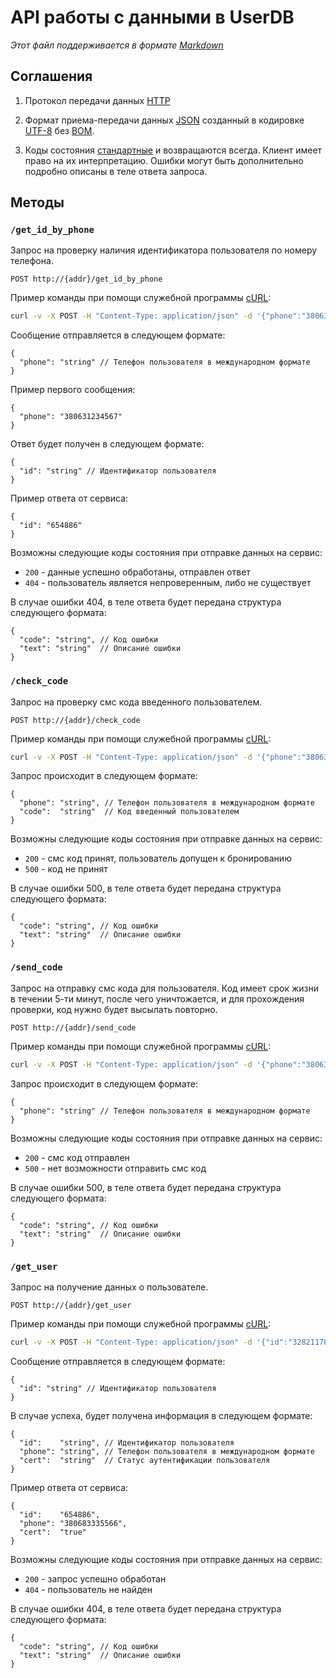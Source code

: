 # API работы с данными в UserDB
*Этот файл поддерживается в формате [Markdown]*

## Соглашения
1. Протокол передачи данных [HTTP]

2. Формат приема-передачи данных [JSON] созданный в кодировке [UTF-8] без [BOM].

3. Коды состояния [стандартные](http://en.wikipedia.org/wiki/List_of_HTTP_status_codes) и возвращаются всегда. Клиент имеет право на их интерпретацию. Ошибки могут быть дополнительно подробно описаны в теле ответа запроса.

## Методы

### `/get_id_by_phone`
Запрос на проверку наличия идентификатора пользователя по номеру телефона.
```
POST http://{addr}/get_id_by_phone
```

Пример команды при помощи служебной программы [cURL]:
```sh
curl -v -X POST -H "Content-Type: application/json" -d '{"phone":"380632224455"}' http://{addr}/get_id_by_phone
```

Сообщение отправляется в следующем формате:
```
{
  "phone": "string" // Телефон пользователя в международном формате
}
```

Пример первого сообщения:
```
{
  "phone": "380631234567"
}
```

Ответ будет получен в следующем формате:
```
{
  "id": "string" // Идентификатор пользователя
}
```

Пример ответа от сервиса:
```
{
  "id": "654886"
}
```

Возможны следующие коды состояния при отправке данных на сервис:
* `200` - данные успешно обработаны, отправлен ответ
* `404` - пользователь является непроверенным, либо не существует

В случае ошибки 404, в теле ответа будет передана структура следующего формата:
```
{
  "code": "string", // Код ошибки
  "text": "string"  // Описание ошибки
}
```

### `/check_code`
Запрос на проверку смс кода введенного пользователем.
```
POST http://{addr}/check_code
```

Пример команды при помощи служебной программы [cURL]:
```sh
curl -v -X POST -H "Content-Type: application/json" -d '{"phone":"380632223344", "code":"3854"}' http://{addr}/check_code
```

Запрос происходит в следующем формате:
```
{
  "phone": "string", // Телефон пользователя в международном формате
  "code":  "string"  // Код введенный пользователем
}
```

Возможны следующие коды состояния при отправке данных на сервис:
* `200` - смс код принят, пользователь допущен к бронированию
* `500` - код не принят

В случае ошибки 500, в теле ответа будет передана структура следующего формата:
```
{
  "code": "string", // Код ошибки
  "text": "string"  // Описание ошибки
}
```

### `/send_code`
Запрос на отправку смс кода для пользователя. Код имеет срок жизни в течении 5-ти минут, после чего уничтожается, и для прохождения проверки, код нужно будет высылать повторно.
```
POST http://{addr}/send_code
```

Пример команды при помощи служебной программы [cURL]:
```sh
curl -v -X POST -H "Content-Type: application/json" -d '{"phone":"380632223344"}' http://{addr}/send_code
```

Запрос происходит в следующем формате:
```
{
  "phone": "string" // Телефон пользователя в международном формате
}
```

Возможны следующие коды состояния при отправке данных на сервис:
* `200` - смс код отправлен
* `500` - нет возможности отправить смс код

В случае ошибки 500, в теле ответа будет передана структура следующего формата:
```
{
  "code": "string", // Код ошибки
  "text": "string"  // Описание ошибки
}
```

### `/get_user`
Запрос на получение данных о пользователе.
```
POST http://{addr}/get_user
```

Пример команды при помощи служебной программы [cURL]:
```sh
curl -v -X POST -H "Content-Type: application/json" -d '{"id":"3282117810"}' http://{addr}/get_user
```

Сообщение отправляется в следующем формате:
```
{
  "id": "string" // Идентификатор пользователя
}
```

В случае успеха, будет получена информация в следующем формате:
```
{
  "id":    "string", // Идентификатор пользователя
  "phone": "string", // Телефон пользователя в международном формате
  "cert":  "string"  // Статус аутентификации пользователя
}
```

Пример ответа от сервиса:
```
{
  "id":    "654886", 
  "phone": "380683335566",
  "cert":  "true"
}
```

Возможны следующие коды состояния при отправке данных на сервис:
* `200` - запрос успешно обработан
* `404` - пользователь не найден

В случае ошибки 404, в теле ответа будет передана структура следующего формата:
```
{
  "code": "string", // Код ошибки
  "text": "string"  // Описание ошибки
}
```

[Markdown]:https://ru.wikipedia.org/wiki/Markdown
[JSON]:http://json.org/json-ru.html
[UTF-8]:https://ru.wikipedia.org/w/index.php?title=UTF-8
[BOM]:https://ru.wikipedia.org/w/index.php?oldid=70741439
[HTTP]:https://ru.wikipedia.org/wiki/HTTP
[cURL]:https://ru.wikipedia.org/wiki/CURL
